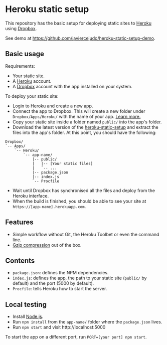 # Heroku static setup

This repository has the basic setup for deploying static sites to
[Heroku][heroku-home] using [Dropbox][dropbox-home].

See demo at https://github.com/javiercejudo/heroku-static-setup-demo.

## Basic usage

Requirements:

- Your static site.
- A [Heroku][heroku-home] account.
- A [Dropbox][dropbox-home] account with the app installed on your system.

To deploy your static site:

- Login to Heroku and create a new app.
- Connect the app to Dropbox. This will create a new folder under `Dropbox/Apps/Heroku/` with the name of your app. [Learn more.][heroku-dropbox-sync]
- Copy your static site inside a folder named `public/` into the app's folder.
- Download the latest version of the [heroku-static-setup][heroku-static-setup-releases] and extract the files into the app's folder. At this point, you should have the following:

```
Dropbox/
`-- Apps/
    `-- Heroku/
        `-- app-name/
            |-- public/
            |   |-- [Your static files]
            |   `-- ...
            |-- package.json
            |-- index.js
            `-- Procfile
```

- Wait until Dropbox has synchronised all the files and deploy from the Heroku interface.
- When the build is finished, you should be able to see your site at `https://[app-name].herokuapp.com`.

## Features

- Simple workflow without Git, the Heroku Toolbet or even the command line.
- [Gzip compression][gzip-google] out of the box.

## Contents

- `package.json`: defines the NPM dependencies.
- `index.js`: defines the app, the path to your static site (`public/` by default) and the port (5000 by default).
- `Procfile`: tells Heroku how to start the server.

## Local testing

- Install [Node.js][nodejs-home].
- Run `npm install` from the `app-name/` folder where the `package.json` lives.
- Run `npm start` and visit http://localhost:5000

To start the app on a different port, run `PORT=[your port] npm start`.

[heroku-home]: https://www.heroku.com/
[dropbox-home]: https://www.dropbox.com/
[heroku-dropbox-sync]: https://devcenter.heroku.com/articles/dropbox-sync
[heroku-static-setup-releases]: https://github.com/javiercejudo/heroku-static-setup/releases
[gzip-google]: https://developers.google.com/web/fundamentals/performance/optimizing-content-efficiency/optimize-encoding-and-transfer
[nodejs-home]: https://nodejs.org/
